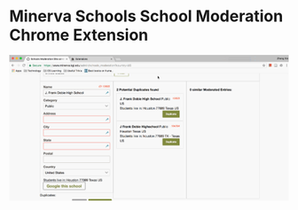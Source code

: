 # Minerva Schools School Moderation Chrome Extension
![alt text](https://github.com/yongzx/MS-School-Moderation-Chrome-Extension/blob/master/src/MS-School-Moderation-Chrome-Extension-How-To-Use.gif "How to Use")